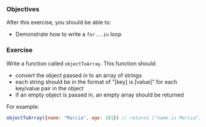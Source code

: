 <!--{ ids:[195], language:'JavaScript', type:'workshop', order: 5, name:'For...In Loops II', description:'Practice iterating through properties of an object' }-->

### Objectives

After this exercise, you should be able to:

- Demonstrate how to write a `for...in` loop

### Exercise

Write a function called `objectToArray`. This function should:

  - convert the object passed in to an array of strings
  - each string should be in the format of "[key] is [value]" for each key/value pair in the object
  - if an empty object is passed in, an empty array should be returned

For example:

```js
objectToArray({name: "Marcia", age: 101}) // returns ["name is Marcia", "age is 101"]
```
